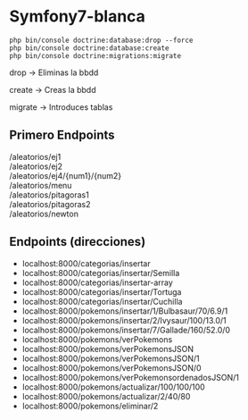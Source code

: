 # Symfony7-blanca

```console
php bin/console doctrine:database:drop --force
php bin/console doctrine:database:create
php bin/console doctrine:migrations:migrate
```

drop -> Eliminas la bbdd

create -> Creas la bbdd

migrate -> Introduces tablas

## Primero Endpoints 
/aleatorios/ej1                                           
/aleatorios/ej2                                           
/aleatorios/ej4/{num1}/{num2}                                
/aleatorios/menu                                          
/aleatorios/pitagoras1                                    
/aleatorios/pitagoras2                                    
/aleatorios/newton


## Endpoints (direcciones)
- localhost:8000/categorias/insertar
- localhost:8000/categorias/insertar/Semilla
- localhost:8000/categorias/insertar-array
- localhost:8000/categorias/insertar/Tortuga
- localhost:8000/categorias/insertar/Cuchilla
- localhost:8000/pokemons/insertar/1/Bulbasaur/70/6.9/1
- localhost:8000/pokemons/insertar/2/Ivysaur/100/13.0/1
- localhost:8000/pokemons/insertar/7/Gallade/160/52.0/0
- localhost:8000/pokemons/verPokemons
- localhost:8000/pokemons/verPokemonsJSON
- localhost:8000/pokemons/verPokemonsJSON/1
- localhost:8000/pokemons/verPokemonsJSON/0
- localhost:8000/pokemons/verPokemonsordenadosJSON/1
- localhost:8000/pokemons/actualizar/100/100/100
- localhost:8000/pokemons/actualizar/2/40/80
- localhost:8000/pokemons/eliminar/2